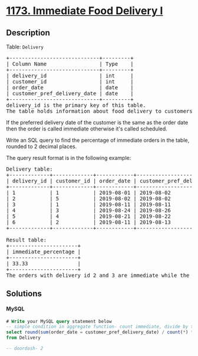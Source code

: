 # [1173. Immediate Food Delivery I](https://leetcode.com/problems/immediate-food-delivery-i/description)

## Description

<!-- description:start -->

<p>Table: <code>Delivery</code></p>
 <pre>
+-----------------------------+---------+
| Column Name                 | Type    |
+-----------------------------+---------+
| delivery_id                 | int     |
| customer_id                 | int     |
| order_date                  | date    |
| customer_pref_delivery_date | date    |
+-----------------------------+---------+
delivery_id is the primary key of this table.
The table holds information about food delivery to customers that make orders at some date and specify a preferred delivery date (on the same order date or after it).
</pre>
 

If the preferred delivery date of the customer is the same as the order date then the order is called immediate otherwise it's called scheduled.

Write an  SQL query to find the percentage of immediate orders in the table, rounded to 2 decimal places.


The query result format is in the following example:

<pre>
Delivery table:
+-------------+-------------+------------+-----------------------------+
| delivery_id | customer_id | order_date | customer_pref_delivery_date |
+-------------+-------------+------------+-----------------------------+
| 1           | 1           | 2019-08-01 | 2019-08-02                  |
| 2           | 5           | 2019-08-02 | 2019-08-02                  |
| 3           | 1           | 2019-08-11 | 2019-08-11                  |
| 4           | 3           | 2019-08-24 | 2019-08-26                  |
| 5           | 4           | 2019-08-21 | 2019-08-22                  |
| 6           | 2           | 2019-08-11 | 2019-08-13                  |
+-------------+-------------+------------+-----------------------------+

Result table:
+----------------------+
| immediate_percentage |
+----------------------+
| 33.33                |
+----------------------+
The orders with delivery id 2 and 3 are immediate while the others are scheduled.
</pre>

<!-- description:end -->

## Solutions

<!-- solution:start -->

<!-- tabs:start -->

#### MySQL

```sql
# Write your MySQL query statement below
-- simple condition in aggregate function- count immediate, divide by total rows in the table
select round(sum(order_date = customer_pref_delivery_date) / count(*) * 100, 2) as immediate_percentage
from Delivery

-- doordash- 2
```

<!-- tabs:end -->

<!-- solution:end -->
